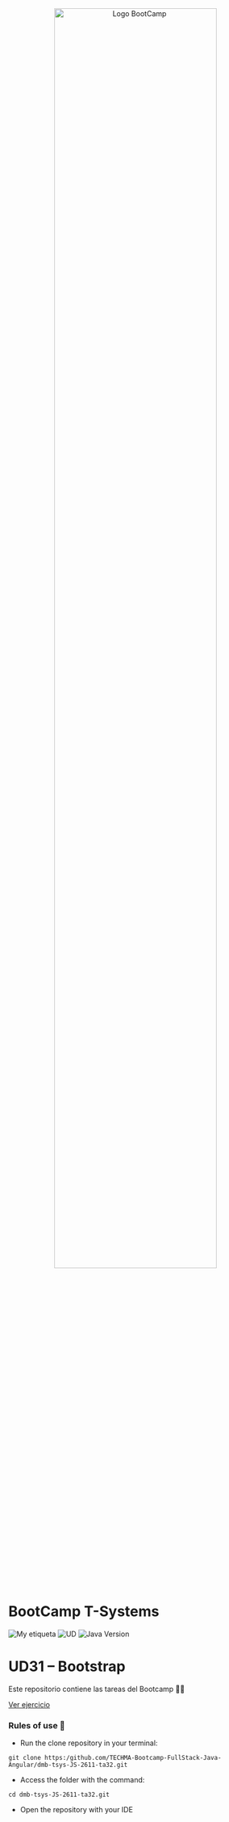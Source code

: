 <div align="center"><img width="80%"  src="https://github.com/TECHMA-Bootcamp-FullStack-Java-Angular/dmb-tsys-java-2010-ta15/blob/main/docs/logoDark.png?raw=trueg"  alt="Logo BootCamp" /></div>

# BootCamp T-Systems

![My etiqueta](https://img.shields.io/badge/David%20Maza-DiveCode%F0%9F%90%99-blue) ![UD](https://img.shields.io/badge/TA-32-orange)  ![Java Version](https://img.shields.io/badge/JavaScript-red)

# UD31 – Bootstrap

Este repositorio contiene las tareas del Bootcamp 👨‍💻

[Ver ejercicio ](https://techma-bootcamp-fullstack-java-angular.github.io/dmb-tsys-JS-2611-ta32/)  

### Rules of use 🚀

- Run the clone repository in your terminal:

``git clone https:/github.com/TECHMA-Bootcamp-FullStack-Java-Angular/dmb-tsys-JS-2611-ta32.git``


- Access the folder with the command:

`cd dmb-tsys-JS-2611-ta32.git`

- Open the repository with your IDE

